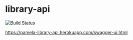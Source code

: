 # library-api

[![Build Status](https://travis-ci.com/pameladilly/library-api.svg?branch=master)](https://travis-ci.com/pameladilly/library-api)

https://pamela-library-api.herokuapp.com/swagger-ui.html
